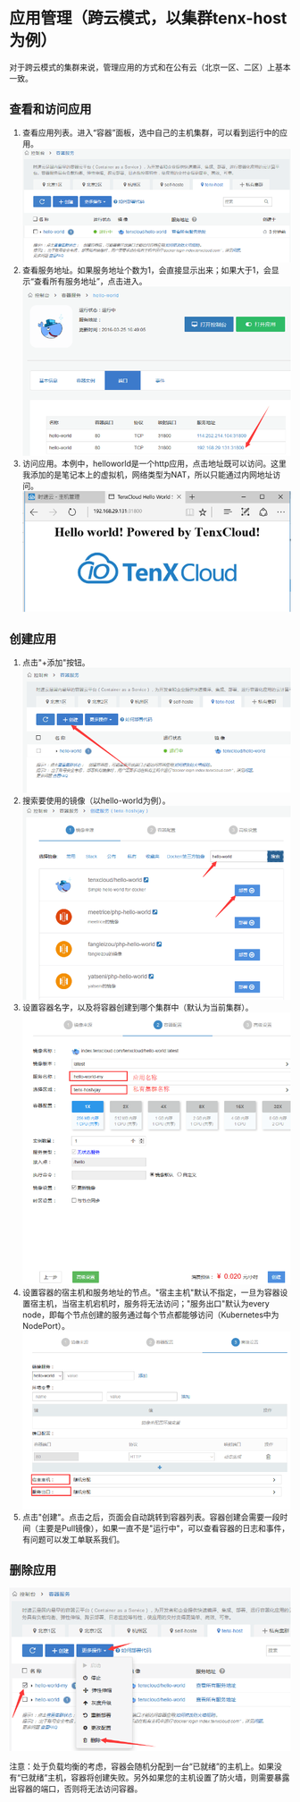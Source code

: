 # 应用管理（跨云模式，以集群tenx-host为例）
对于跨云模式的集群来说，管理应用的方式和在公有云（北京一区、二区）上基本一致。
## 查看和访问应用
1. 查看应用列表。进入“容器”面板，选中自己的主机集群，可以看到运行中的应用。  
![host1](/doc/v1/images/host/deploy-app-0-tenx-host.png)
2. 查看服务地址。如果服务地址个数为1，会直接显示出来；如果大于1，会显示“查看所有服务地址”，点击进入。  
![host1](/doc/v1/images/host/deploy-app-1-tenx-host.png)
3. 访问应用。本例中，helloworld是一个http应用，点击地址既可以访问。这里我添加的是笔记本上的虚拟机，网络类型为NAT，所以只能通过内网地址访问。  
![host1](/doc/v1/images/host/deploy-app-2-tenx-host.png)
## 创建应用
1. 点击"+添加"按钮。  
![host1](/doc/v1/images/host/deploy-app-tenx-host-create-1.png)
2. 搜索要使用的镜像（以hello-world为例）。  
![host1](/doc/v1/images/host/deploy-app-tenx-host-create-2.png)
3. 设置容器名字，以及将容器创建到哪个集群中（默认为当前集群）。  
![host1](/doc/v1/images/host/deploy-app-tenx-host-create-3.png)
4. 设置容器的宿主机和服务地址的节点。"宿主主机"默认不指定，一旦为容器设置宿主机，当宿主机宕机时，服务将无法访问；"服务出口"默认为every node，即每个节点创建的服务通过每个节点都能够访问（Kubernetes中为NodePort）。  
![host1](/doc/v1/images/host/deploy-app-tenx-host-create-4.png)
5. 点击"创建"。点击之后，页面会自动跳转到容器列表。容器创建会需要一段时间（主要是Pull镜像），如果一直不是"运行中"，可以查看容器的日志和事件，有问题可以发工单联系我们。
## 删除应用
![host1](/doc/v1/images/host/deploy-app-tenx-host-create-5.png)

注意：处于负载均衡的考虑，容器会随机分配到一台“已就绪”的主机上。如果没有“已就绪”主机，容器将创建失败。另外如果您的主机设置了防火墙，则需要暴露出容器的端口，否则将无法访问容器。